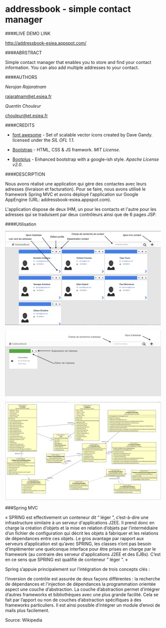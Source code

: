 addressbook - simple contact manager
============================================================================================================================================

####LIVE DEMO LINK

http://addressbook-esiea.appspot.com/


####ABRSTRACT

Simple contact manager that enables you to store and find your contact information. You can also add multiple addresses to your contact.

####AUTHORS

*Nerojan Rajaratnam*

<rajaratnam@et.esiea.fr>

*Quentin Chouleur* 

<chouleur@et.esiea.fr>



####CREDITS

- [font awesome](http://fontawesome.io) - Set of scalable vector icons created by Dave Gandy. licensed under the *SIL OFL 1.1*.

- [Bootstrap](http://getbootstrap.com) - HTML, CSS & JS framwork. *MIT License*.

- [Bootplus](http://aozora.github.io/bootplus/) - Enhanced bootstrap with a google-ish style. *Apache License v2.0*.


####DESCRIPTION

Nous avons réalisé une application qui gère des contactes avec leurs adresses (livraison et facturation). Pour se faire, nous avons utilisé le framework Spring MVC et avons déployé l'application sur Google AppEngine (URL: addressbook-esiea.appspot.com).

L'application dispose de deux IHM, un pour les contacts et l'autre pour les adresses qui se traduisent par deux contrôleurs ainsi que de 6 pages JSP.

####Utilisation

![Alt text](/src/main/webapp/resources/screenshots/desc_contact.png?raw=true "Contacts")

![Alt text](/src/main/webapp/resources/screenshots/desc_address.png?raw=true "Addresses")

![Alt text](/src/main/webapp/resources/screenshots/UML.png?raw=true "Addresses")

###Spring MVC

« SPRING est effectivement un conteneur dit “ léger ”, c’est-à-dire une infrastructure similaire à un serveur d'applications J2EE. Il prend donc en charge la création d’objets et la mise en relation d’objets par l’intermédiaire d’un fichier de configuration qui décrit les objets à fabriquer et les relations de dépendances entre ces objets. Le gros avantage par rapport aux serveurs d’application est qu’avec SPRING, les classes n’ont pas besoin d’implémenter une quelconque interface pour être prises en charge par le framework (au contraire des serveur d'applications J2EE et des EJBs). C’est en ce sens que SPRING est qualifié de conteneur “ léger ”. »

Spring s’appuie principalement sur l’intégration de trois concepts clés :

l’inversion de contrôle est assurée de deux façons différentes : la recherche de dépendances et l'injection de dépendances
la programmation orientée aspect
une couche d’abstraction.
La couche d’abstraction permet d’intégrer d’autres frameworks et bibliothèques avec une plus grande facilité. Cela se fait par l’apport ou non de couches d’abstraction spécifiques à des frameworks particuliers. Il est ainsi possible d’intégrer un module d’envoi de mails plus facilement.

Source: Wikipedia





